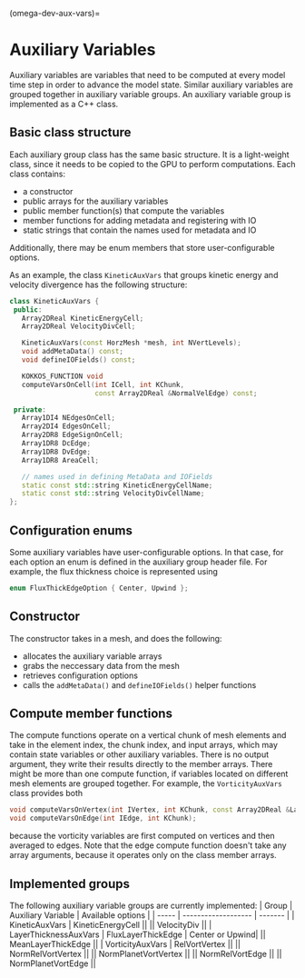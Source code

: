 (omega-dev-aux-vars)=

# Auxiliary Variables

Auxiliary variables are variables that need to be computed at every model time
step in order to advance the model state. Similar auxiliary variables are
grouped together in auxiliary variable groups. An auxiliary variable group is
implemented as a C++ class.

## Basic class structure

Each auxiliary group class has the same basic structure. It is a light-weight
class, since it needs to be copied to the GPU to perform computations. Each
class contains:
 - a constructor
 - public arrays for the auxiliary variables
 - public member function(s) that compute the variables
 - member functions for adding metadata and registering with IO
 - static strings that contain the names used for metadata and IO

Additionally, there may be enum members that store user-configurable options.

As an example, the class `KineticAuxVars` that groups kinetic energy and
velocity divergence has the following structure:
```c++
class KineticAuxVars {
 public:
   Array2DReal KineticEnergyCell;
   Array2DReal VelocityDivCell;

   KineticAuxVars(const HorzMesh *mesh, int NVertLevels);
   void addMetaData() const;
   void defineIOFields() const;

   KOKKOS_FUNCTION void
   computeVarsOnCell(int ICell, int KChunk,
                     const Array2DReal &NormalVelEdge) const;

 private:
   Array1DI4 NEdgesOnCell;
   Array2DI4 EdgesOnCell;
   Array2DR8 EdgeSignOnCell;
   Array1DR8 DcEdge;
   Array1DR8 DvEdge;
   Array1DR8 AreaCell;

   // names used in defining MetaData and IOFields
   static const std::string KineticEnergyCellName;
   static const std::string VelocityDivCellName;
};
```

## Configuration enums

Some auxiliary variables have user-configurable options. In that case, for each
option an enum is defined in the auxiliary group header file. For example, the
flux thickness choice is represented using
```c++
enum FluxThickEdgeOption { Center, Upwind };
```

## Constructor

The constructor takes in a mesh, and does the following:
- allocates the auxiliary variable arrays
- grabs the neccessary data from the mesh
- retrieves configuration options
- calls the `addMetaData()` and `defineIOFields()` helper functions

## Compute member functions

The compute functions operate on a vertical chunk of mesh elements and take in
the element index, the chunk index, and input arrays, which may contain state
variables or other auxiliary variables. There is no output argument, they write
their results directly to the member arrays. There might be more than one
compute function, if variables located on different mesh elements are grouped
together. For example, the `VorticityAuxVars` class provides both
```c++
void computeVarsOnVertex(int IVertex, int KChunk, const Array2DReal &LayerThickCell, const Array2DReal &NormalVelEdge);
void computeVarsOnEdge(int IEdge, int KChunk);
```
because the vorticity variables are first computed on vertices and then
averaged to edges. Note that the edge compute function doesn't take any array
arguments, because it operates only on the class member arrays.

## Implemented groups
The following auxiliary variable groups are currently implemented:
| Group | Auxiliary Variable | Available options |
| ----- | ------------------- | ------- |
| KineticAuxVars | KineticEnergyCell ||
|| VelocityDiv ||
| LayerThicknessAuxVars | FluxLayerThickEdge | Center or Upwind|
|| MeanLayerThickEdge ||
| VorticityAuxVars |  RelVortVertex ||
||  NormRelVortVertex ||
||  NormPlanetVortVertex ||
||  NormRelVortEdge ||
||  NormPlanetVortEdge ||

